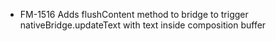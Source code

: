 - FM-1516 Adds flushContent method to bridge to trigger nativeBridge.updateText with text inside composition buffer